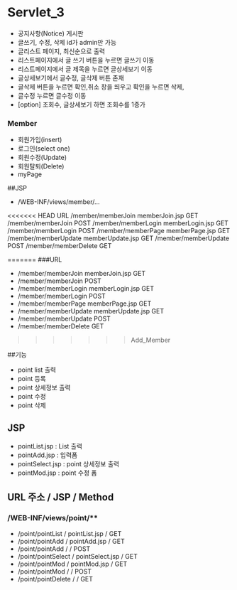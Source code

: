 # Servlet_3

####
- 공지사항(Notice) 게시판
- 글쓰기, 수정, 삭제 id가 admin만 가능
- 글리스트 페이지, 최신순으로 출력 
- 리스트페이지에서 글 쓰기 버튼을 누르면 글쓰기 이동
- 리스트페이지에서 글 제목을 누르면 글상세보기 이동
- 글상세보기에서 글수정, 글삭제 버튼 존재
- 글삭제 버튼을 누르면 확인,취소 창을 띄우고 확인을 누르면 삭제,
- 글수정 누르면 글수정 이동
- [option] 조회수, 글상세보기 하면 조회수를 1증가	

### Member
- 회원가입(insert)
- 로그인(select one)
- 회원수정(Update)
- 회원탈퇴(Delete)
- myPage

##JSP
- /WEB-INF/views/member/...

<<<<<<< HEAD
URL
/member/memberJoin		memberJoin.jsp		GET
/member/memberJoin							POST
/member/memberLogin		memberLogin.jsp		GET
/member/memberLogin							POST
/member/memberPage		memberPage.jsp		GET
/member/memberUpdate	memberUpdate.jsp	GET
/member/memberUpdate						POST
/member/memberDelete						GET



=======
###URL

- /member/memberJoin			memberJoin.jsp		GET
- /member/memberJoin								POST
- /member/memberLogin		memberLogin.jsp		GET
- /member/memberLogin							POST
- /member/memberPage			memberPage.jsp		GET
- /member/memberUpdate		memberUpdate.jsp	GET
- /member/memberUpdate							POST
- /member/memberDelete							GET
>>>>>>> Add_Member

##기능
- point list 출력 
- point 등록
- point 상세정보 출력 
- point 수정
- point 삭제 




## JSP
- pointList.jsp		: List 출력
- pointAdd.jsp		: 입력폼
- pointSelect.jsp	: point 상세정보 출력 
- pointMod.jsp		: point 수정 폼 

## URL 주소				/	JSP 			/	Method
### /WEB-INF/views/point/**

- /point/pointList		/	pointList.jsp	/	GET
- /point/pointAdd		/	pointAdd.jsp	/	GET 
- /point/pointAdd		/					/	POST 
- /point/pointSelect	/	pointSelect.jsp	/	GET
- /point/pointMod		/	pointMod.jsp	/	GET 
- /point/pointMod		/					/	POST 
- /point/pointDelete	/					/	GET

